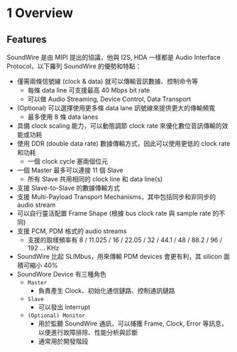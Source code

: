 1 Overview
=======

Features
-------

SoundWire 是由 MIPI 提出的協議，他與 I2S, HDA 一樣都是 Audio Interface Protocol，以下羅列 SoundWire 的優勢和特點：

- 僅需兩條信號線 (clock & data) 就可以傳輸音訊數據、控制命令等
  - 每條 data line 可支援最高 40 Mbps bit rate
  - 可以做 Audio Streaming, Device Control, Data Transport
- (Optional) 可以選擇使用更多條 data lane 訊號線來提供更大的傳輸頻寬
  - 最多使用 8 條 data lanes
- 具備 clock scaling 能力，可以動態調節 clock rate 來優化數位音訊傳輸的效能或功耗
- 使用 DDR (double data rate) 數據傳輸方式，因此可以使用更低的 clock rate 和功耗
  - 一個 clock cycle 塞兩個位元
- 一個 Master 最多可以連接 11 個 Slave
  - 所有 Slave 共用相同的 clock line 和 data line(s)
- 支援 Slave-to-Slave 的數據傳輸方式
- 支援 Multi-Payload Transport Mechanisms，其中包括同步和非同步的 audio stream
- 可以自行靈活配置 Frame Shape (根據 bus clock rate 與 sample rate 的不同)
- 支援 PCM, PDM 格式的 audio streams
  - 支援的取樣頻率有 8 / 11.025 / 16 / 22.05 / 32 / 44.1 / 48 / 88.2 / 96 / 192 ... KHz
- SoundWire 比起 SLIMbus，用來傳輸 PDM devices 會更有利，其 silicon 面積可縮小 40%
- SoundWore Device 有三種角色
  - `Master`
    - 負責產生 Clock、初始化通信鏈路、控制通訊鏈路
  - `Slave`
    - 可以發出 Interrupt
  - `(Optional) Monitor`
    - 用於監聽 SoundWire 通訊，可以捕獲 Frame, Clock, Error 等訊息，以便進行故障排除、性能分析與診斷
    - 通常用於開發階段
